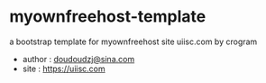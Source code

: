 # myownfreehost-template
a bootstrap template for myownfreehost site uiisc.com by crogram

* author : doudoudzj@sina.com
* site : https://uiisc.com
